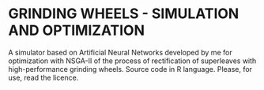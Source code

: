# GRINDING WHEELS - SIMULATION AND OPTIMIZATION
A simulator based on Artificial Neural Networks developed by me for optimization with NSGA-II of the process of rectification of 
superleaves with high-performance grinding wheels. Source code in R language. Please, for use, read the licence.
